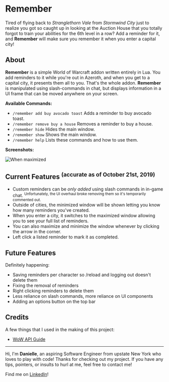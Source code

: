 # Remember
Tired of flying back to *Stranglethorn Vale* from *Stormwind City* just to realize you got so caught up in looking at the Auction House that you totally forgot to train your abilities for the 6th level in a row? Add a reminder for it, and **Remember** will make sure you remember it when you enter a capital city!

## About
**Remember** is a simple World of Warcraft addon written entirely in Lua. You add reminders to it while you're out in Azeroth, and when you get to a capital city, it presents them all to you. That's the whole addon. **Remember** is manipulated using slash-commands in chat, but displays information in a UI frame that can be moved anywhere on your screen.

 **Available Commands:**
 - `/remember add buy avocado toast` Adds a reminder to buy avocado toast.
 - `/remember remove buy a house` Removes a reminder to buy a house.
 - `/remember hide` Hides the main window.
 - `/remember show` Shows the main window.
 - `/remember help` Lists these commands and how to use them.
 
 **Screenshots:**
 
 ![When maximized](https://i.gyazo.com/b03f45d71ca639cca751d81de39383c8.png)
 
## Current Features <sup>(accurate as of October 21st, 2019)</sup>
- Custom reminders can be *only added* using slash commands in in-game chat. <sup>Unfortunately, the UI overhaul broke removing them so it's temporarily commented out. </sup>
- Outside of cities, the minimized window will be shown letting you know how many reminders you've created.
- When you enter a city, it switches to the maximized window allowing you to see your full list of reminders.
- You can also maximize and minimize the window whenever by clicking the arrow in the corner.
- Left click a listed reminder to mark it as completed.

## Future Features
Definitely happening:
- Saving reminders per character so /reload and logging out doesn't delete them
- Fixing the removal of reminders
- Right clicking reminders to delete them
- Less reliance on slash commands, more reliance on UI components
- Adding an options button on the top bar

## Credits
A few things that I used in the making of this project:

 - [WoW API Guide](https://wowwiki.fandom.com/wiki/World_of_Warcraft_API) 
 
---
Hi, I'm **Danielle**, an aspiring Software Engineer from upstate New York who loves to play with code! Thanks for checking out my project. If you have any tips, pointers, or insults to hurl at me, feel free to contact me!

Find me on [LinkedIn](https://www.linkedin.com/in/dndrouin/)!
